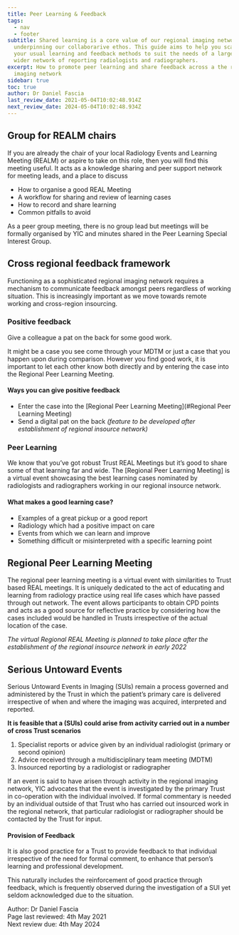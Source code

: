 ```yaml
---
title: Peer Learning & Feedback
tags:
  - nav
  - footer
subtitle: Shared learning is a core value of our regional imaging network
  underpinning our collaborarive ethos. This guide aims to help you scale up
  your usual learning and feedback methods to suit the needs of a larger and
  wider network of reporting radiologists and radiographers.
excerpt: How to promote peer learning and share feedback across a the regional
  imaging network
sidebar: true
toc: true
author: Dr Daniel Fascia
last_review_date: 2021-05-04T10:02:48.914Z
next_review_date: 2024-05-04T10:02:48.934Z
---
```

## Group for REALM chairs

If you are already the chair of your local Radiology Events and Learning Meeting (REALM) or aspire to take on this role, then you will find this meeting useful. It acts as a knowledge sharing and peer support network for meeting leads, and a place to discuss

* How to organise a good REAL Meeting
* A workflow for sharing and review of learning cases
* How to record and share learning
* Common pitfalls to avoid

As a peer group meeting, there is no group lead but meetings will be formally organised by YIC and minutes shared in the Peer Learning Special Interest Group.

## Cross regional feedback framework

Functioning as a sophisticated regional imaging network requires a mechanism to communicate feedback amongst peers regardless of working situation. This is increasingly important as we move towards remote working and cross-region insourcing.

### Positive feedback

Give a colleague a pat on the back for some good work.

It might be a case you see come through your MDTM or just a case that you happen upon during comparison. However you find good work, it is important to let each other know both directly and by entering the case into the Regional Peer Learning Meeting.

#### Ways you can give positive feedback

* Enter the case into the \[Regional Peer Learning Meeting](#Regional Peer Learning Meeting)
* Send a digital pat on the back *(feature to be developed after establishment of regional insource network)*

### Peer Learning

We know that you’ve got robust Trust REAL Meetings but it’s good to share some of that learning far and wide. The \[Regional Peer Learning Meeting] is a virtual event showcasing the best learning cases nominated by radiologists and radiographers working in our regional insource network.

#### What makes a good learning case?

* Examples of a great pickup or a good report
* Radiology which had a positive impact on care
* Events from which we can learn and improve
* Something difficult or misinterpreted with a specific learning point

## Regional Peer Learning Meeting

The regional peer learning meeting is a virtual event with similarities to Trust based REAL meetings. It is uniquely dedicated to the act of educating and learning from radiology practice using real life cases which have passed through out network. The event allows participants to obtain CPD points and acts as a good source for reflective practice by considering how the cases included would be handled in Trusts irrespective of the actual location of the case.

*The virtual Regional REAL Meeting is planned to take place after the establishment of the regional insource network in early 2022*

## Serious Untoward Events

Serious Untoward Events in Imaging (SUIs) remain a process governed and administered by the Trust in which the patient’s primary care is delivered irrespective of when and where the imaging was acquired, interpreted and reported.

**It is feasible that a (SUIs) could arise from activity carried out in a number of cross Trust scenarios**

1. Specialist reports or advice given by an individual radiologist (primary or second opinion)
2. Advice received through a multidisciplinary team meeting (MDTM)
3. Insourced reporting by a radiologist or radiographer

If an event is said to have arisen through activity in the regional imaging network, YIC advocates that the event is investigated by the primary Trust in co-operation with the individual involved. If formal commentary is needed by an individual outside of that Trust who has carried out insourced work in the regional network, that particular radiologist or radiographer should be contacted by the Trust for input.

#### Provision of Feedback

It is also good practice for a Trust to provide feedback to that individual irrespective of the need for formal comment, to enhance that person’s learning and professional development.

This naturally includes the reinforcement of good practice through feedback, which is frequently observed during the investigation of a SUI yet seldom acknowledged due to the situation.

Author: Dr Daniel Fascia\
Page last reviewed: 4th May 2021\
Next review due: 4th May 2024